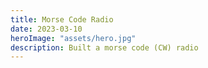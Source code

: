 ```yaml
---
title: Morse Code Radio
date: 2023-03-10
heroImage: "assets/hero.jpg"
description: Built a morse code (CW) radio
---
```



